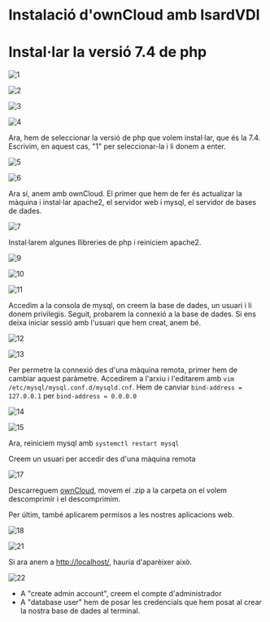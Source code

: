# Instalació d'ownCloud amb IsardVDI

# Instal·lar la versió 7.4 de php

![1](1.png)

![2](2.png)

![3](3.png)

![4](4.png)

Ara, hem de seleccionar la versió de php que volem instal·lar, que és la 7.4. Escrivim, en aquest cas, "1" per seleccionar-la i li donem a enter.

![5](5.png)

![6](6.png)

Ara sí, anem amb ownCloud. El primer que hem de fer és actualizar la màquina i instal·lar apache2, el servidor web i mysql, el servidor de bases de dades.

![7](7.png)

Instal·larem algunes llibreries de php i reiniciem apache2.

![9](9.png)

![10](10.png)

![11](11.png)

Accedim a la consola de mysql, on creem la base de dades, un usuari i li donem privilegis. Seguit, probarem la connexió a la base de dades. Si ens deixa iniciar sessió amb l'usuari que hem creat, anem bé.

![12](12.png)

![13](13.png)

Per permetre la connexió des d'una màquina remota, primer hem de cambiar aquest paràmetre. Accedirem a l'arxiu i l'editarem amb `vim /etc/mysql/mysql.conf.d/mysqld.cnf`. Hem de canviar `bind-address = 127.0.0.1` per `bind-address = 0.0.0.0`

![14](14.png)

![15](15.png)

Ara, reiniciem mysql amb `systemctl restart mysql`

Creem un usuari per accedir des d'una màquina remota

![17](17.png)

Descarreguem [ownCloud](https://download.owncloud.com/server/stable/owncloud-complete-20240724.zip), movem el .zip a la carpeta on el volem descomprimir i el descomprimim.

Per últim, també aplicarem permisos a les nostres aplicacions web.

![18](18.png)

![21](21.png)

Si ara anem a [http://localhost/](http://localhost/), hauría d'aparèixer això.

![22](22.png)

- A "create admin account", creem el compte d'administrador
- A "database user" hem de posar les credencials que hem posat al crear la nostra base de dades al terminal.
